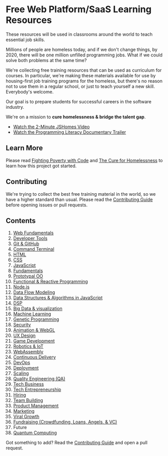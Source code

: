 # Free Web Platform/SaaS Learning Resources

These resources will be used in classrooms around the world to teach essential job skills.

Millions of people are homeless today, and if we don't change things, by 2020, there will be one million unfilled programming jobs. What if we could solve both problems at the same time?

We're collecting free training resources that can be used as curriculum for courses. In particular, we're making these materials available for use by housing-first job training programs for the homeless, but there's no reason not to use them in a regular school, or just to teach yourself a new skill. Everybody's welcome.

Our goal is to prepare students for successful careers in the software industry.

We're on a mission to **cure homelessness & bridge the talent gap**.

* [Watch the 2-Minute JSHomes Video](https://vimeo.com/92982781)
* [Watch the Programming Literacy Documentary Trailer](http://www.programmingliteracy.com/)


## Learn More

Please read [Fighting Poverty with Code](https://medium.com/javascript-scene/fighting-poverty-with-code-d1ed3ebd982d) and [The Cure for Homelessness](https://medium.com/end-homelessness/the-cure-for-homelessness-83ef0d621c71) to learn how this project got started.


## Contributing

We're trying to collect the best free training material in the world, so we have a higher standard than usual. Please read the [Contributing Guide](https://github.com/jshomes/learning-resources/blob/master/Contributing.md) before opening issues or pull requests.

## Contents
1. [Web Fundamentals](tracks/fundamentals/index.md)
1. [Developer Tools](tracks/dev-tools/index.md)
  1. [Git & GitHub](tracks/git-and-github/index.md)
  1. [Command Terminal](tracks/terminal/index.md)
1. [HTML](tracks/html/index.md)
1. [CSS](tracks/css/index.md)
1. [JavaScript](tracks/javascript/index.md)
  1. [Fundamentals](tracks/javascript/fundamentals/index.md)
  1. [Prototypal OO](tracks/javascript/prototypal-oo/index.md)
  1. [Functional & Reactive Programming](tracks/javascript/functional-reactive/index.md)
  1. [Node.js](tracks/node/index.md)
  1. [Data Flow Modeling](tracks/javascript/data-flow/index.md)
  1. [Data Structures & Algorithms in JavaScript](tracks/javascript/data-structures-and-algorithms/index.md)
  1. [DSP](tracks/javascript/dsp/index.md)
  1. [Big Data & visualization](tracks/javascript/big-data/index.md)
  1. [Machine Learning](tracks/javascript/machine-learning/index.md)
  1. [Genetic Programming](tracks/javascript/genetic-programming/index.md)
1. [Security](tracks/security/index.md)
1. [Animation & WebGL](tracks/animation-and-webgl/index.md)
1. [UX Design](tracks/ux-design/index.md)
1. [Game Development](tracks/game-development/index.md)
1. [Robotics & IoT](tracks/robotics-and-iot/index.md)
1. [WebAssembly](tracks/webassembly/index.md)
1. [Continuous Delivery](tracks/continuous-delivery/index.md)
  1. [DevOps](tracks/devops/index.md)
  1. [Deployment](tracks/deployment/index.md)
  1. [Scaling](tracks/scaling/index.md)
  1. [Quality Engineering (QA)](tracks/quality-engineering/index.md)
1. [Tech Business](tracks/tech-business/index.md)
  1. [Tech Entrepreneurship](tracks/tech-entrepreneurship/index.md)
  1. [Hiring](tracks/hiring/index.md)
  1. [Team Building](tracks/team-building/index.md)
  1. [Product Management](tracks/product-management/index.md)
  1. [Marketing](tracks/marketing/index.md)
  1. [Viral Growth](tracks/viral-growth/index.md)
  1. [Fundraising (Crowdfunding, Loans, Angels, & VC)](tracks/fundraising/index.md)
1. Future
  1. [Quantum Computing](tracks/future/quantum-computing.md)

Got something to add? Read the [Contributing Guide](https://github.com/jshomes/learning-resources/blob/master/Contributing.md) and open a pull request.

